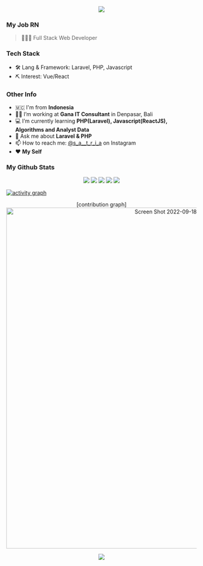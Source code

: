 

<!-- <h2 align="center"><img src="https://raw.githubusercontent.com/ABSphreak/ABSphreak/master/gifs/Hi.gif" width="30px"> Hello! I'm PRIMA.</h2> -->

<div align="center">
  <img src="https://user-images.githubusercontent.com/69377855/190953392-bb1894fb-6983-49d7-8e78-3ec3dc4bb139.jpg">
</div>


<p align="center">
<!--   <a href="https://blog.athulcyriac.in">Blog</a> • -->
<!--   <a href="https://twitter.com/athulcajay">Twitter</a> -->
<!--  <a href="https://www.instagram.com/s_a__t_r_i_a/" target="_blank" >Instagram</a> -->
</p>



### My Job RN

> 👨🏻‍💻 Full Stack Web Developer

### Tech Stack

- 🛠 Lang & Framework: Laravel, PHP, Javascript
- ⛏ Interest: Vue/React

### Other Info
- 🇲🇨 I'm from **Indonesia**
- 🤵🏻 I’m working at **Gana IT Consultant** in Denpasar, Bali
- 💻 I’m currently learning **PHP(Laravel), Javascript(ReactJS), Algorithms and Analyst Data**
- 💬 Ask me about **Laravel & PHP**
- 📫 How to reach me: [@s_a__t_r_i_a](https://www.instagram.com/s_a__t_r_i_a/) on Instagram
- ❤️ **My Self**



</details>

<!-- ### My Github stats -->
 
<!-- | <a href="https://github.com/broprims/"><img align="center" src="https://github-readme-stats.vercel.app/api?username=broprims&show_icons=true&include_all_commits=true&hide_border=true" alt="Prima's github stats" /></a> | <a href="https://github.com/broprims/"><img align="center" src="https://github-readme-stats.vercel.app/api/top-langs/?username=broprims&layout=compact&hide_border=true" /></a> | -->
<!-- | ------------- | ------------- | -->
 

### My Github Stats

<div align="center">

![](http://github-profile-summary-cards.vercel.app/api/cards/profile-details?username=broprims&theme=default)
![](http://github-profile-summary-cards.vercel.app/api/cards/repos-per-language?username=broprims&theme=default)
![](http://github-profile-summary-cards.vercel.app/api/cards/most-commit-language?username=broprims&theme=default)
![](http://github-profile-summary-cards.vercel.app/api/cards/stats?username=broprims&theme=default)
![](http://github-profile-summary-cards.vercel.app/api/cards/productive-time?username=broprims&theme=default&utcOffset=8)
  
</div>

[![activity graph](https://activity-graph.herokuapp.com/graph?username=broprims&theme=github-light&hide_border=true)](https://github.com/broprims)

<div align="center">
[contribution graph]
  <img width="902" alt="Screen Shot 2022-09-18 at 21 59 10" src="https://user-images.githubusercontent.com/69377855/190910751-4fbee650-c989-4ce7-815c-b3fc0fac1bdf.png">
</div>

<p align="center">
  <img src="https://capsule-render.vercel.app/api?type=waving&color=gradient&height=60&section=footer"/>
</p>
